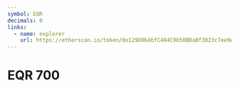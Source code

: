 ```yaml
---
symbol: EQR
decimals: 0
links:
  - name: explorer
    url: https://etherscan.io/token/0x129D0b4bfC484C9b58BDaBf3023c7ee9A420de1E
---
```


# EQR 700
